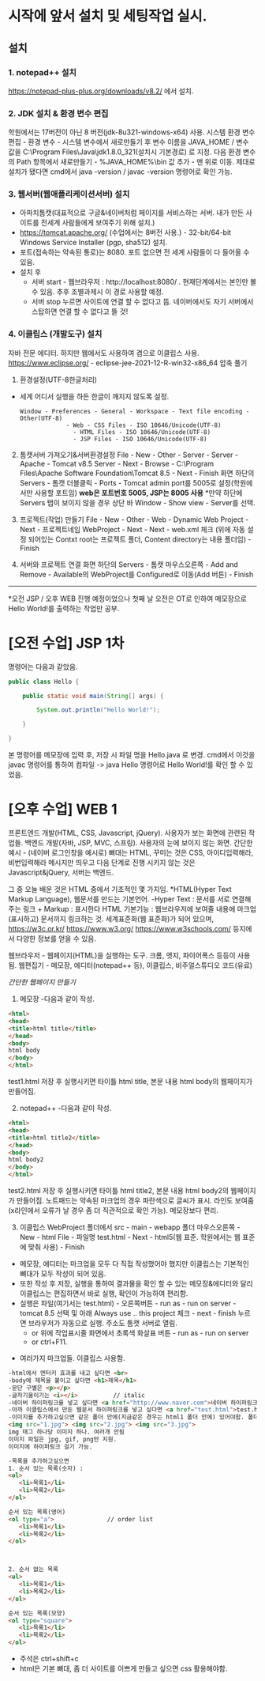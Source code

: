 # 시작에 앞서 설치 및 세팅작업 실시.

## 설치
### 1. notepad++ 설치
https://notepad-plus-plus.org/downloads/v8.2/ 에서 설치.


### 2. JDK 설치 & 환경 변수 편집
학원에서는 17버전이 아닌 8 버전(jdk-8u321-windows-x64) 사용.
시스템 환경 변수 편집 - 환경 변수 - 시스템 변수에서 새로만들기 후
변수 이름을 JAVA_HOME / 변수 값을 C:\Program Files\Java\jdk1.8.0_321(설치시 기본경로) 로 지정.
다음 환경 변수의 Path 항목에서 새로만들기 - %JAVA_HOME%\bin 값 추가 - 맨 위로 이동.
제대로 설치가 됐다면 cmd에서 java -version / javac -version 명령어로 확인 가능.


### 3. 웹서버(웹애플리케이션서버) 설치
- 아파치톰캣(대표적으로 구글&네이버처럼 페이지를 서비스하는 서버. 내가 만든 사이트를 전세계 사람들에게 보여주기 위해 설치.) 
- https://tomcat.apache.org/ (수업에서는 8버전 사용.) - 32-bit/64-bit Windows Service Installer (pgp, sha512) 설치. 
- 포트(접속하는 약속된 통로)는 8080. 포트 없으면 전 세계 사람들이 다 들어올 수 있음.
- 설치 후 
	- 서버 start - 웹브라우저 : http://localhost:8080/ . 현재단계에서는 본인만 볼 수 있음. 추후 조별과제시 이 경로 사용할 예정. 
	- 서버 stop 누르면 사이트에 연결 할 수 없다고 뜸. 네이버에서도 자기 서버에서 스탑하면 연결 할 수 없다고 뜰 것!


### 4. 이클립스 (개발도구) 설치 
자바 전문 에디터. 하지만 웹에서도 사용하여 겸으로 이클립스 사용.
https://www.eclipse.org/ - eclipse-jee-2021-12-R-win32-x86_64 압축 풀기
  1) 환경설정(UTF-8한글처리)
  - 세계 어디서 실행을 하든 한글이 깨지지 않도록 설정.
  
		Window - Preferences - General - Workspace - Text file encoding - Other(UTF-8)
			   	     - Web - CSS Files - ISO 10646/Unicode(UTF-8)
					   - HTML Files - ISO 10646/Unicode(UTF-8)
					   - JSP Files - ISO 10646/Unicode(UTF-8)

  2) 톰캣서버 가져오기&서버환경설정
File - New - Other - Server - Server - Apache -	 Tomcat v8.5 Server - Next - Browse - C:\Program Files\Apache Software Foundation\Tomcat 8.5 - Next - Finish
화면 하단의 Servers - 톰캣 더블클릭 - Ports - Tomcat admin port를 5005로 설정(학원에서만 사용할 포트임) **web은 포트번호 5005, JSP는 8005 사용**
*만약 하단에 Servers 탭이 보이지 않을 경우 상단 바 Window - Show view - Server를 선택.

  3) 프로젝트(작업) 만들기
File - New - Other - Web - Dynamic Web Project - Next - 프로젝트네임 WebProject - Next - Next - web.xml 체크 (위에 자동 설정 되어있는 Contxt root는 프로젝트 폴더, Content directory는 내용 폴더임) - Finish

  4) 서버와 프로젝트 연결
화면 하단의 Servers - 톰캣 마우스오른쪽 - Add and Remove - Available의 WebProject를 Configured로 이동(Add 버튼) - Finish





---------------------------------------------------------------------------------------------------------------------------------------------------------------------------------------------


*오전 JSP / 오후 WEB 진행 예정이었으나 첫째 날 오전은 OT로 인하여 메모장으로 Hello World!를 출력하는 작업만 공부.


# [오전 수업] JSP 1차 

명령어는 다음과 같았음.
```java
public class Hello {

	public static void main(String[] args) {

		System.out.println("Hello World!");

	}

}
```

본 명령어를 메모장에 입력 후, 저장 시 파일 명을 Hello.java 로 변경.
cmd에서 이것을 javac 명령어를 통하여 컴파일 -> java Hello 명령어로 Hello World!를 확인 할 수 있었음.








# [오후 수업] WEB 1
프론트엔드 개발(HTML, CSS, Javascript, jQuery). 사용자가 보는 화면에 관련된 작업들.
백엔드 개발(자바, JSP, MVC, 스프링). 사용자의 눈에 보이지 않는 화면. 
간단한 예시 - (네이버 로그인창을 예시로) 뼈대는 HTML, 꾸미는 것은 CSS, 아이디입력해라, 비번입력해라 메시지만 띄우고 다음 단계로 진행 시키지 않는 것은 Javascript&jQuery, 서버는 백엔드.



그 중 오늘 배운 것은 HTML 중에서 기초적인 몇 가지임.
*HTML(Hyper Text Markup Language), 웹문서를 만드는 기본언어.
-Hyper Text : 문서를 서로 연결해주는 링크 + Markup : 표시한다
HTML 기본기능 : 웹브라우저에 보여줄 내용에 마크업(표시하고) 문서끼지 링크하는 것.
세계표준화(웹 표준화)가 되어 있으며, 
https://w3c.or.kr/
https://www.w3.org/
https://www.w3schools.com/
등지에서 다양한 정보를 얻을 수 있음.

웹브라우저 - 웹페이지(HTML)을 실행하는 도구. 크롬, 엣지, 파이어폭스 등등이 사용됨.
웹편집기 - 메모장, 에디터(notepad++ 등), 이클립스, 비주얼스튜디오 코드(유료)


*간단한 웹페이지 만들기*
1) 메모장
 -다음과 같이 작성.
```html
<html>
<head>
<title>html title</title>
</head>
<body>
html body
</body>
</html>
```
test1.html 저장 후 실행시키면 타이틀 html title, 본문 내용 html body의 웹페이지가 만들어짐.



2) notepad++
 -다음과 같이 작성.
```html
<html>
<head>
<title>html title2</title>
</head>
<body>
html body2
</body>
</html>
```
test2.html 저장 후 실행시키면 타이틀 html title2, 본문 내용 html body2의 웹페이지가 만들어짐.
노트패드는 약속된 마크업의 경우 파란색으로 글씨가 표시. 라인도 보여줌(x라인에서 오류가 날 경우 좀 더 직관적으로 확인 가능). 메모장보다 편리.



3) 이클립스
  WebProject 폴더에서 src - main - webapp 폴더 마우스오른쪽 - New - html File - 파일명 test.html - Next - html5(웹 표준. 학원에서는 웹 표준에 맞춰 사용) - Finish

- 메모장, 에디터는 마크업을 모두 다 직접 작성했어야 했지만 이클립스는 기본적인 뼈대가 모두 작성이 되어 있음.
- 또한 작성 후 저장, 실행을 통하여 결과물을 확인 할 수 있는 메모장&에디터와 달리 이클립스는 편집하면서 바로 실행, 확인이 가능하여 편리함.
- 실행은 파일(여기서는 test.html) - 오른쪽버튼 - run as - run on server - tomcat 8.5 선택 및 아래 Always use .. this project 체크 - next - finish 누르면 브라우저가 자동으로 실행. 주소도 톰캣 서버로 열림.
	- or 위에 작업표시줄 화면에서 초록색 화살표 버튼 - run as - run on server 
 	- or ctrl+F11.
 
 
 
 
 
 * 여러가지 마크업들. 이클립스 사용함.
 ```html
-html에서 엔터키 효과를 내고 싶다면 <br>
-body에 제목을 붙이고 싶다면 <h1>제목</h1>
-문단 구별은 <p></p>
-글자기울이기는 <i></i>		  // italic
-네이버 하이퍼링크를 넣고 싶다면 <a href="http://www.naver.com">네이버 하이퍼링크</a>
-아까 이클립스에서 만든 웹문서 하이퍼링크를 넣고 싶다면 <a href="test.html">test.html 웹문서 하이퍼링크</a>
-이미지를 추가하고싶으면 같은 폴더 안에(지금같은 경우는 html1 폴더 안에) 있어야함. 폴더 안에 없으면 실행시켰을때 이미지 깨져서 보임.
<img src="1.jpg"> <img src="2.jpg"> <img src="3.jpg">
img 태그 하나당 이미지 하나. 여러개 안됨
이미지 파일은 jpg, gif, png만 지원.
이미지에 하이퍼링크 걸기 가능.

-목록을 추가하고싶으면 
1. 순서 있는 목록(숫자) : 
<ol>
	<li>목록1</li>
	<li>목록2</li>
</ol>

 순서 있는 목록(영어)
<ol type="a">				// order list
	<li>목록1</li>
	<li>목록2</li>
</ol>



2. 순서 없는 목록
<ul>
	<li>목록1</li>
	<li>목록2</li>
</ul>

순서 있는 목록(모양)
<ol type="square">
	<li>목록1</li>
	<li>목록2</li>
</ol>

```

- 주석은 ctrl+shift+c
- html은 기본 뼈대, 좀 더 사이트를 이쁘게 만들고 싶으면 css 활용해야함.
